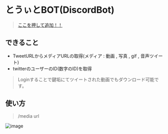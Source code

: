 # とうぃとBOT(DiscordBot)
> [ここを押して追加！！](https://discord.com/api/oauth2/authorize?client_id=381680291384655873&permissions=8&scope=applications.commands%20bot)

## できること
- TweetURLからメディアURLの取得(メディア : 動画 , 写真 , gif , 音声ツイート)  
- twitterのユーザーのID(数字のID)を取得  
> Loginすることで鍵垢にてツイートされた動画でもダウンロード可能です。

## 使い方
> /media url

![image](https://user-images.githubusercontent.com/54303857/168737668-da62486a-838c-4026-8195-c1f94ae12c82.png)
